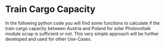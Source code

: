 # Train Cargo Capacity
In the following python code you will find some functions to calculate if the train cargo capacity between Austria and Poland for solar Photovoltaik module scrap is sufficient or not. This very simple approach will be further developed and used for other Use-Cases.
